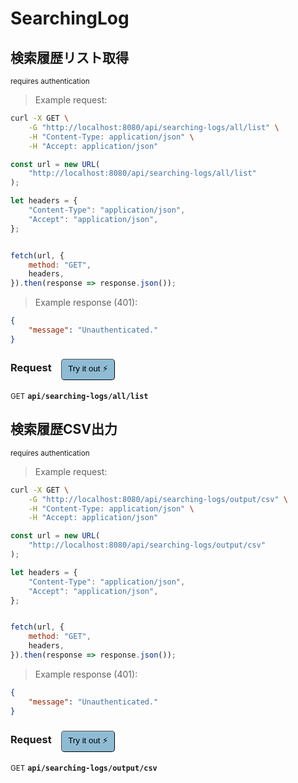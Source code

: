 # SearchingLog


## 検索履歴リスト取得

<small class="badge badge-darkred">requires authentication</small>



> Example request:

```bash
curl -X GET \
    -G "http://localhost:8080/api/searching-logs/all/list" \
    -H "Content-Type: application/json" \
    -H "Accept: application/json"
```

```javascript
const url = new URL(
    "http://localhost:8080/api/searching-logs/all/list"
);

let headers = {
    "Content-Type": "application/json",
    "Accept": "application/json",
};


fetch(url, {
    method: "GET",
    headers,
}).then(response => response.json());
```


> Example response (401):

```json
{
    "message": "Unauthenticated."
}
```
<div id="execution-results-GETapi-searching-logs-all-list" hidden>
    <blockquote>Received response<span id="execution-response-status-GETapi-searching-logs-all-list"></span>:</blockquote>
    <pre class="json"><code id="execution-response-content-GETapi-searching-logs-all-list"></code></pre>
</div>
<div id="execution-error-GETapi-searching-logs-all-list" hidden>
    <blockquote>Request failed with error:</blockquote>
    <pre><code id="execution-error-message-GETapi-searching-logs-all-list"></code></pre>
</div>
<form id="form-GETapi-searching-logs-all-list" data-method="GET" data-path="api/searching-logs/all/list" data-authed="1" data-hasfiles="0" data-headers='{"Content-Type":"application\/json","Accept":"application\/json"}' onsubmit="event.preventDefault(); executeTryOut('GETapi-searching-logs-all-list', this);">
<h3>
    Request&nbsp;&nbsp;&nbsp;
        <button type="button" style="background-color: #8fbcd4; padding: 5px 10px; border-radius: 5px; border-width: thin;" id="btn-tryout-GETapi-searching-logs-all-list" onclick="tryItOut('GETapi-searching-logs-all-list');">Try it out ⚡</button>
    <button type="button" style="background-color: #c97a7e; padding: 5px 10px; border-radius: 5px; border-width: thin;" id="btn-canceltryout-GETapi-searching-logs-all-list" onclick="cancelTryOut('GETapi-searching-logs-all-list');" hidden>Cancel</button>&nbsp;&nbsp;
    <button type="submit" style="background-color: #6ac174; padding: 5px 10px; border-radius: 5px; border-width: thin;" id="btn-executetryout-GETapi-searching-logs-all-list" hidden>Send Request 💥</button>
    </h3>
<p>
<small class="badge badge-green">GET</small>
 <b><code>api/searching-logs/all/list</code></b>
</p>
<p>
<label id="auth-GETapi-searching-logs-all-list" hidden>Authorization header: <b><code>Bearer </code></b><input type="text" name="Authorization" data-prefix="Bearer " data-endpoint="GETapi-searching-logs-all-list" data-component="header"></label>
</p>
</form>


## 検索履歴CSV出力

<small class="badge badge-darkred">requires authentication</small>



> Example request:

```bash
curl -X GET \
    -G "http://localhost:8080/api/searching-logs/output/csv" \
    -H "Content-Type: application/json" \
    -H "Accept: application/json"
```

```javascript
const url = new URL(
    "http://localhost:8080/api/searching-logs/output/csv"
);

let headers = {
    "Content-Type": "application/json",
    "Accept": "application/json",
};


fetch(url, {
    method: "GET",
    headers,
}).then(response => response.json());
```


> Example response (401):

```json
{
    "message": "Unauthenticated."
}
```
<div id="execution-results-GETapi-searching-logs-output-csv" hidden>
    <blockquote>Received response<span id="execution-response-status-GETapi-searching-logs-output-csv"></span>:</blockquote>
    <pre class="json"><code id="execution-response-content-GETapi-searching-logs-output-csv"></code></pre>
</div>
<div id="execution-error-GETapi-searching-logs-output-csv" hidden>
    <blockquote>Request failed with error:</blockquote>
    <pre><code id="execution-error-message-GETapi-searching-logs-output-csv"></code></pre>
</div>
<form id="form-GETapi-searching-logs-output-csv" data-method="GET" data-path="api/searching-logs/output/csv" data-authed="1" data-hasfiles="0" data-headers='{"Content-Type":"application\/json","Accept":"application\/json"}' onsubmit="event.preventDefault(); executeTryOut('GETapi-searching-logs-output-csv', this);">
<h3>
    Request&nbsp;&nbsp;&nbsp;
        <button type="button" style="background-color: #8fbcd4; padding: 5px 10px; border-radius: 5px; border-width: thin;" id="btn-tryout-GETapi-searching-logs-output-csv" onclick="tryItOut('GETapi-searching-logs-output-csv');">Try it out ⚡</button>
    <button type="button" style="background-color: #c97a7e; padding: 5px 10px; border-radius: 5px; border-width: thin;" id="btn-canceltryout-GETapi-searching-logs-output-csv" onclick="cancelTryOut('GETapi-searching-logs-output-csv');" hidden>Cancel</button>&nbsp;&nbsp;
    <button type="submit" style="background-color: #6ac174; padding: 5px 10px; border-radius: 5px; border-width: thin;" id="btn-executetryout-GETapi-searching-logs-output-csv" hidden>Send Request 💥</button>
    </h3>
<p>
<small class="badge badge-green">GET</small>
 <b><code>api/searching-logs/output/csv</code></b>
</p>
<p>
<label id="auth-GETapi-searching-logs-output-csv" hidden>Authorization header: <b><code>Bearer </code></b><input type="text" name="Authorization" data-prefix="Bearer " data-endpoint="GETapi-searching-logs-output-csv" data-component="header"></label>
</p>
</form>




